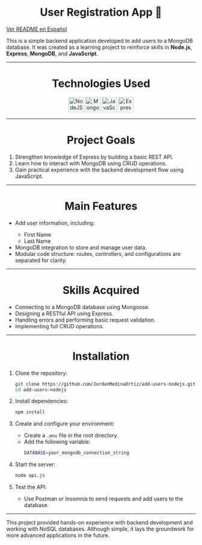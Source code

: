 <h1 align="center">User Registration App 👥</h1>

<p align="left">
  <a href="README_ES.md" target="_blank">
    Ver README en Español
  </a>
</p>

<p>This is a simple backend application developed to add users to a MongoDB database. It was created as a learning project to reinforce skills in <b>Node.js</b>, <b>Express</b>, <b>MongoDB</b>, and <b>JavaScript</b>.</p>
<hr>

<h1 align="center">Technologies Used</h1>
<div align="center">
  <img src="https://cdn.jsdelivr.net/gh/devicons/devicon/icons/nodejs/nodejs-original.svg" height="40" alt="NodeJS"/>
  <img src="https://cdn.jsdelivr.net/gh/devicons/devicon@latest/icons/mongodb/mongodb-original.svg" height="40" alt="MongoDB"/>
  <img src="https://cdn.jsdelivr.net/gh/devicons/devicon/icons/javascript/javascript-original.svg" height="40" alt="JavaScript"/>
  <img src="https://cdn.jsdelivr.net/gh/devicons/devicon@latest/icons/express/express-original-wordmark.svg" height="40" alt="Express" />
</div>
<hr>

<h1 align="center">Project Goals</h1>
<ol>
  <li>Strengthen knowledge of Express by building a basic REST API.</li>
  <li>Learn how to interact with MongoDB using CRUD operations.</li>
  <li>Gain practical experience with the backend development flow using JavaScript.</li>
</ol>
<hr>

<h1 align="center">Main Features</h1>
<ul>
  <li>Add user information, including:</li>
  <ul>
    <li>First Name</li>
    <li>Last Name</li>
  </ul>
  <li>MongoDB integration to store and manage user data.</li>
  <li>Modular code structure: routes, controllers, and configurations are separated for clarity.</li>
</ul>
<hr>

<h1 align="center">Skills Acquired</h1>
<ul>
  <li>Connecting to a MongoDB database using Mongoose.</li>
  <li>Designing a RESTful API using Express.</li>
  <li>Handling errors and performing basic request validation.</li>
  <li>Implementing full CRUD operations.</li>
</ul>
<hr>

<h1 align="center">Installation</h1>

1. Clone the repository:

   ```sh
   git clone https://github.com/JordanMedinaOrtiz/add-users-nodejs.git
   cd add-users-nodejs
   ```

2. Install dependencies:

   ```sh
   npm install
   ```

3. Create and configure your environment:

   - Create a `.env` file in the root directory.
   - Add the following variable:
     ```sh
     DATABASE=your_mongodb_connection_string
     ```

4. Start the server:

   ```sh
   node api.js
   ```

5. Test the API:

   - Use Postman or Insomnia to send requests and add users to the database.

<hr>

<p>This project provided hands-on experience with backend development and working with NoSQL databases. Although simple, it lays the groundwork for more advanced applications in the future.</p>
